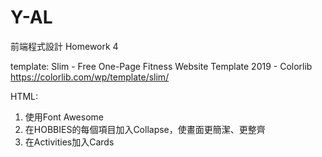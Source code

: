 # Y-AL
前端程式設計 Homework 4

template: 
Slim - Free One-Page Fitness Website Template 2019 - Colorlib
https://colorlib.com/wp/template/slim/

HTML:
1. 使用Font Awesome
<i class="fas fa-graduation-cap"></i>
<i class="fas fa-language"></i>
<i class="fas fa-user-circle"></i>
<i class="fas fa-briefcase"></i>
<i class="fas fa-music"></i>
<i class="fas fa-camera-retro"></i>
<i class="fas fa-book"></i>
<i class="fas fa-film"></i>
<i class="fas fa-coffee"></i>
2. 在HOBBIES的每個項目加入Collapse，使畫面更簡潔、更整齊
3. 在Activities加入Cards

